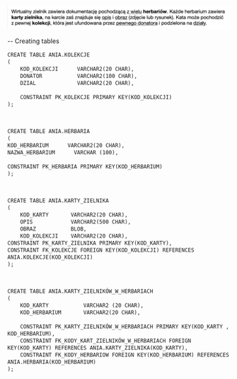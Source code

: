 <img src="https://github.com/pawlowskaanna/sandbox-sql/blob/master/exercises/zielnik/pictures/tresc-zadania.png" width="700">

-- Creating tables

    CREATE TABLE ANIA.KOLEKCJE 
    (
        KOD_KOLEKCJI      VARCHAR2(20 CHAR),
        DONATOR           VARCHAR2(100 CHAR),
        DZIAL             VARCHAR2(20 CHAR),

        CONSTRAINT PK_KOLEKCJE PRIMARY KEY(KOD_KOLEKCJI)
    );

</br>

    CREATE TABLE ANIA.HERBARIA
    (
    KOD_HERBARIUM      VARCHAR2(20 CHAR),
    NAZWA_HERBARIUM      VARCHAR (100),

    CONSTRAINT PK_HERBARIA PRIMARY KEY(KOD_HERBARIUM)
    );
    
</br>

    CREATE TABLE ANIA.KARTY_ZIELNIKA 
    (	
        KOD_KARTY       VARCHAR2(20 CHAR), 
        OPIS            VARCHAR2(500 CHAR),
        OBRAZ           BLOB,
        KOD_KOLEKCJI    VARCHAR2(20 CHAR),
    CONSTRAINT PK_KARTY_ZIELNIKA PRIMARY KEY(KOD_KARTY),
    CONSTRAINT FK_KOLEKCJE FOREIGN KEY(KOD_KOLEKCJI) REFERENCES ANIA.KOLEKCJE(KOD_KOLEKCJI)
    );
    
</br>

    CREATE TABLE ANIA.KARTY_ZIELNIKÓW_W_HERBARIACH
    (
        KOD_KARTY           VARCHAR2 (20 CHAR),
        KOD_HERBARIUM       VARCHAR2(20 CHAR),

        CONSTRAINT PK_KARTY_ZIELNIKÓW_W_HERBARIACH PRIMARY KEY(KOD_KARTY , KOD_HERBARIUM),
        CONSTRAINT FK_KODY_KART_ZIELNIKÓW_W_HERBARIACH FOREIGN KEY(KOD_KARTY) REFERENCES ANIA.KARTY_ZIELNIKA(KOD_KARTY),
        CONSTRAINT FK_KODY_HERBARIOW FOREIGN KEY(KOD_HERBARIUM) REFERENCES ANIA.HERBARIA(KOD_HERBARIUM)
    );
   
